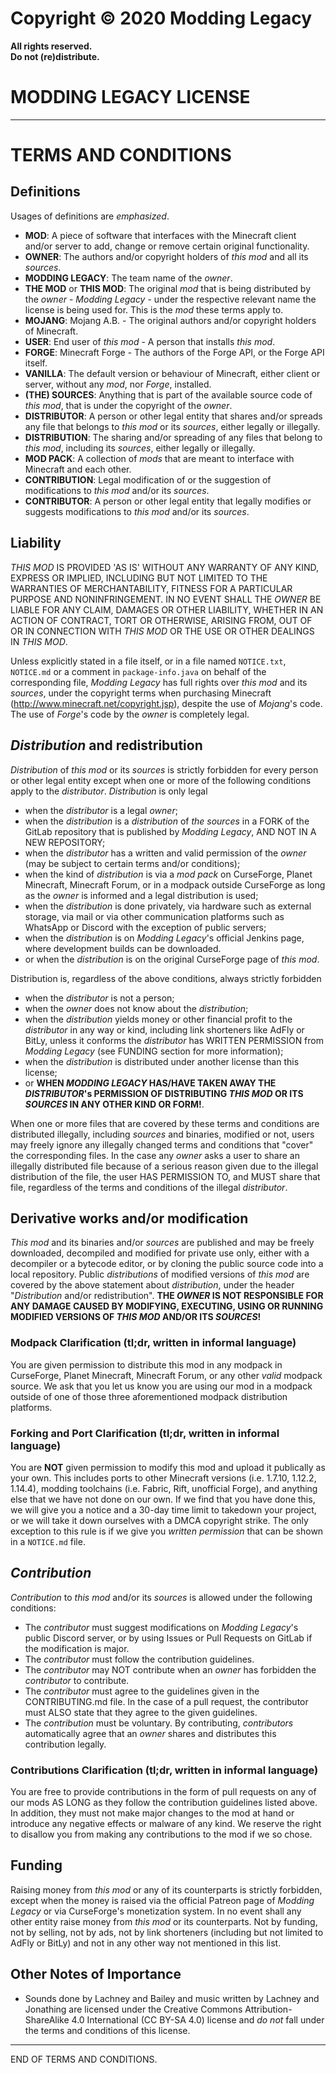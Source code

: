 <!--
Official license for the vast majority of Modding Legacy mods

Inspiration and based off of:
- The Midnight's 1.16+ license which was authored by Shadew; co-authored and edited by Jonathing and Cipher Zero X
- Abnormals License (as seen in Savage and Ravage's CurseForge page)
-->

# Copyright &copy; 2020 Modding Legacy

<strong>
All rights reserved.<br>
Do not (re)distribute.
</strong>

# MODDING LEGACY LICENSE

---

# TERMS AND CONDITIONS

## Definitions

Usages of definitions are _emphasized_.

- **MOD**: A piece of software that interfaces with the Minecraft client and/or server to add, change or remove certain original functionality.
- **OWNER**: The authors and/or copyright holders of _this mod_ and all its _sources_.
- **MODDING LEGACY**: The team name of the _owner_.
- **THE MOD** or **THIS MOD**: The original _mod_ that is being distributed by the _owner_ - _Modding Legacy_ - under the respective relevant name the license is being used for. This is the _mod_ these terms apply to.
- **MOJANG**: Mojang A.B. - The original authors and/or copyright holders of Minecraft.
- **USER**: End user of _this mod_ - A person that installs _this mod_.
- **FORGE**: Minecraft Forge - The authors of the Forge API, or the Forge API itself.
- **VANILLA**: The default version or behaviour of Minecraft, either client or server, without any _mod_, nor _Forge_, installed.
- **(THE) SOURCES**: Anything that is part of the available source code of _this mod_, that is under the copyright of the _owner_.
- **DISTRIBUTOR**: A person or other legal entity that shares and/or spreads any file that belongs to _this mod_ or its _sources_, either legally or illegally.
- **DISTRIBUTION**: The sharing and/or spreading of any files that belong to _this mod_, including its _sources_, either legally or illegally.
- **MOD PACK**: A collection of _mods_ that are meant to interface with Minecraft and each other.
- **CONTRIBUTION**: Legal modification of or the suggestion of modifications to _this mod_ and/or its _sources_.
- **CONTRIBUTOR**: A person or other legal entity that legally modifies or suggests modifications to _this mod_ and/or its _sources_.

## Liability

_THIS MOD_ IS PROVIDED 'AS IS' WITHOUT ANY WARRANTY OF ANY KIND, EXPRESS OR IMPLIED, INCLUDING BUT NOT LIMITED TO THE WARRANTIES OF MERCHANTABILITY, FITNESS FOR A PARTICULAR PURPOSE AND NONINFRINGEMENT. IN NO EVENT SHALL THE _OWNER_ BE LIABLE FOR ANY CLAIM, DAMAGES OR OTHER LIABILITY, WHETHER IN AN ACTION OF CONTRACT, TORT OR OTHERWISE, ARISING FROM, OUT OF OR IN CONNECTION WITH _THIS MOD_ OR THE USE OR OTHER DEALINGS IN _THIS MOD_.

Unless explicitly stated in a file itself, or in a file named `NOTICE.txt`, `NOTICE.md` or a comment in `package-info.java` on behalf of the corresponding file, _Modding Legacy_ has full rights over _this mod_ and its _sources_, under the copyright terms when purchasing Minecraft (http://www.minecraft.net/copyright.jsp), despite the use of _Mojang_'s code. The use of _Forge_'s code by the _owner_ is completely legal.

## _Distribution_ and redistribution

_Distribution_ of _this mod_ or its _sources_ is strictly forbidden for every person or other legal entity except when one or more of the following conditions apply to the _distributor_. _Distribution_ is only legal

- when the _distributor_ is a legal _owner_;
- when the _distribution_ is a _distribution_ of _the sources_ in a FORK of the GitLab repository that is published by _Modding Legacy_, AND NOT IN A NEW REPOSITORY;
- when the _distributor_ has a written and valid permission of the _owner_ (may be subject to certain terms and/or conditions);
- when the kind of _distribution_ is via a _mod pack_ on CurseForge, Planet Minecraft, Minecraft Forum, or in a modpack outside CurseForge as long as the _owner_ is informed and a legal distribution is used;
- when the _distribution_ is done privately, via hardware such as external storage, via mail or via other communication platforms such as WhatsApp or Discord with the exception of public servers;
- when the _distribution_ is on _Modding Legacy_'s official Jenkins page, where development builds can be downloaded.
- or when the _distribution_ is on the original CurseForge page of _this mod_.

Distribution is, regardless of the above conditions, always strictly forbidden

- when the _distributor_ is not a person;
- when the _owner_ does not know about the _distribution_;
- when the _distribution_ yields money or other financial profit to the _distributor_ in any way or kind, including link shorteners like AdFly or BitLy, unless it conforms the _distributor_ has WRITTEN PERMISSION from _Modding Legacy_ (see FUNDING section for more information);
- when the _distribution_ is distributed under another license than this license;
- or **WHEN _MODDING LEGACY_ HAS/HAVE TAKEN AWAY THE _DISTRIBUTOR_'s PERMISSION OF DISTRIBUTING _THIS MOD_ OR ITS _SOURCES_ IN ANY OTHER KIND OR FORM!**.

When one or more files that are covered by these terms and conditions are distributed illegally, including _sources_ and binaries, modified or not, users may freely ignore any illegally changed terms and conditions that "cover" the corresponding files. In the case any _owner_ asks a user to share an illegally distributed file because of a serious reason given due to the illegal distribution of the file, the user HAS PERMISSION TO, and MUST share that file, regardless of the terms and conditions of the illegal _distributor_.

## Derivative works and/or modification

_This mod_ and its binaries and/or _sources_ are published and may be freely downloaded, decompiled and modified for private use only, either with a decompiler or a bytecode editor, or by cloning the public source code into a local repository. Public _distributions_ of modified versions of _this mod_ are covered by the above statement about _distribution_, under the header "_Distribution_ and/or redistribution". **THE _OWNER_ IS NOT RESPONSIBLE FOR ANY DAMAGE CAUSED BY MODIFYING, EXECUTING, USING OR RUNNING MODIFIED VERSIONS OF _THIS MOD_ AND/OR ITS _SOURCES_!**

### Modpack Clarification (tl;dr, written in informal language)

You are given permission to distribute this mod in any modpack in CurseForge, Planet Minecraft, Minecraft Forum, or any other _valid_ modpack source. We ask that you let us know you are using our mod in a modpack outside of one of those three aforementioned modpack distribution platforms.

### Forking and Port Clarification (tl;dr, written in informal language)

You are **NOT** given permission to modify this mod and upload it publically as your own. This includes ports to other Minecraft versions (i.e. 1.7.10, 1.12.2, 1.14.4), modding toolchains (i.e. Fabric, Rift, unofficial Forge), and anything else that we have not done on our own. If we find that you have done this, we will give you a notice and a 30-day time limit to takedown your project, or we will take it down ourselves with a DMCA copyright strike. The only exception to this rule is if we give you *written permission* that can be shown in a `NOTICE.md` file.

## _Contribution_

_Contribution_ to _this mod_ and/or its _sources_ is allowed under the following conditions:

- The _contributor_ must suggest modifications on _Modding Legacy_'s public Discord server, or by using Issues or Pull Requests on GitLab if the modification is major.
- The _contributor_ must follow the contribution guidelines.
- The _contributor_ may NOT contribute when an _owner_ has forbidden the _contributor_ to contribute.
- The _contributor_ must agree to the guidelines given in the CONTRIBUTING.md file. In the case of a pull request, the contributor must ALSO state that they agree to the given guidelines.
- The _contribution_ must be voluntary.
By contributing, _contributors_ automatically agree that an _owner_ shares and distributes this contribution legally.

### Contributions Clarification (tl;dr, written in informal language)

You are free to provide contributions in the form of pull requests on any of our mods AS LONG as they follow the contribution guidelines listed above. In addition, they must not make major changes to the mod at hand or introduce any negative effects or malware of any kind. We reserve the right to disallow you from making any contributions to the mod if we so chose.

## Funding

Raising money from _this mod_ or any of its counterparts is strictly forbidden, except when the money is raised via the official Patreon page of _Modding Legacy_ or via CurseForge's monetization system. In no event shall any other entity raise money from _this mod_ or its counterparts. Not by funding, not by selling, not by ads, not by link shorteners (including but not limited to AdFly or BitLy) and not in any other way not mentioned in this list.

## Other Notes of Importance

- Sounds done by Lachney and Bailey and music written by Lachney and Jonathing are licensed under the Creative Commons Attribution-ShareAlike 4.0 International (CC BY-SA 4.0) license and _do not_ fall under the terms and conditions of this license.

---

END OF TERMS AND CONDITIONS.
